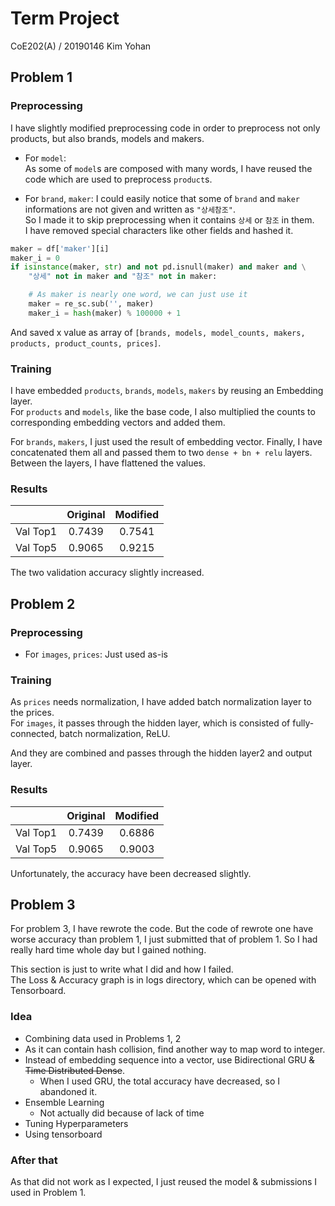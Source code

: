 # Term Project
CoE202(A) / 20190146 Kim Yohan

## Problem 1
### Preprocessing
I have slightly modified preprocessing code in order to preprocess not only products, but also brands, models and makers.

* For `model`:  
As some of `model`s are composed with many words, I have reused the code which are used to preprocess `product`s.

* For `brand`, `maker`:
I could easily notice that some of `brand` and `maker` informations are not given and written as `"상세참조"`.  
So I made it to skip preprocessing when it contains `상세` or `참조` in them.  
I have removed special characters like other fields and hashed it.

```py
maker = df['maker'][i]
maker_i = 0
if isinstance(maker, str) and not pd.isnull(maker) and maker and \
	"상세" not in maker and "참조" not in maker:

	# As maker is nearly one word, we can just use it
	maker = re_sc.sub('', maker)
	maker_i = hash(maker) % 100000 + 1
```

And saved x value as array of `[brands, models, model_counts, makers, products, product_counts, prices]`.

### Training
I have embedded `products`, `brands`, `models`, `makers` by reusing an Embedding layer.  
For `products` and `models`, like the base code, I also multiplied the counts to corresponding embedding vectors and added them.

For `brands`, `makers`, I just used the result of embedding vector.
Finally, I have concatenated them all and passed them to two `dense + bn + relu` layers.
Between the layers, I have flattened the values.

### Results
|          |  Original  | Modified |
|:--------:|:----------:|:--------:|
| Val Top1 |   0.7439   |  0.7541  |
| Val Top5 |   0.9065   |  0.9215  |

The two validation accuracy slightly increased.

## Problem 2
### Preprocessing
* For `images`, `prices`: Just used as-is

### Training
As `prices` needs normalization, I have added batch normalization layer to the prices.  
For `images`, it passes through the hidden layer, which is consisted of fully-connected, batch normalization, ReLU.  

And they are combined and passes through the hidden layer2 and output layer.

### Results
|          |  Original  | Modified |
|:--------:|:----------:|:--------:|
| Val Top1 |   0.7439   |  0.6886  |
| Val Top5 |   0.9065   |  0.9003  |

Unfortunately, the accuracy have been decreased slightly.

## Problem 3
For problem 3, I have rewrote the code.
But the code of rewrote one have worse accuracy than problem 1, I just submitted that of problem 1.
So I had really hard time whole day but I gained nothing.  

This section is just to write what I did and how I failed.  
The Loss & Accuracy graph is in logs directory, which can be opened with Tensorboard.

### Idea
* Combining data used in Problems 1, 2
* As it can contain hash collision, find another way to map word to integer.
* Instead of embedding sequence into a vector, use Bidirectional GRU ~~& Time Distributed Dense~~.
  * When I used GRU, the total accuracy have decreased, so I abandoned it.
* Ensemble Learning
  * Not actually did because of lack of time
* Tuning Hyperparameters
* Using tensorboard
<!--
### Idea
For things that marked as `NOT`, it is not implemented.
For things that marked as `DEC`, it is removed due to accuracy decrease.

* Combining data used in Problems 1, 2
* Improving text processing
  * It might contain hash collision. Find another way of mapping word to integer.
  * Removing word that is only one-time used. `NOT`
  * Instead of embedding sentence into a vector, it will use Bidirectional GRU & Time Distributed Dense `DEC`
* Ensemble Learning `NOT`
* Increasing epoch `NOT`
* Tuning Hyperparameters
-->

### After that
As that did not work as I expected, I just reused the model & submissions I used in Problem 1.
